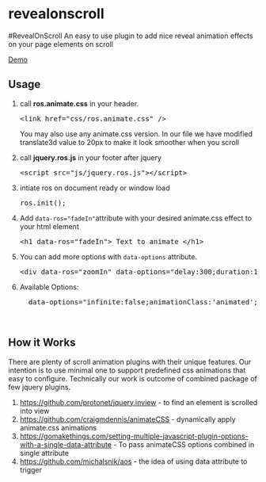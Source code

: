 # revealonscroll
#RevealOnScroll
An easy to use plugin to add nice reveal animation effects on your page elements on scroll

[Demo](https://infariotech.github.io/revealonscroll/)

## Usage

1.  call **ros.animate.css** in your header.

    <pre>&lt;link href=&quot;css/ros.animate.css&quot; /&gt;</pre>

    You may also use any animate.css version. In our file we have modified translate3d value to 20px to make it look smoother when you scroll

2.  call **jquery.ros.js** in your footer after jquery

    <pre>&lt;script src=&quot;js/jquery.ros.js&quot;&gt;&lt;/script&gt;</pre>

3.  intiate ros on document ready or window load

    <pre>ros.init();</pre>

4.  Add `data-ros="fadeIn"`attribute with your desired animate.css effect to your html element

    <pre>&lt;h1 data-ros=&quot;fadeIn&quot;&gt; Text to animate &lt;/h1&gt;</pre>

5.  You can add more options with `data-options` attribute.

    <pre>&lt;div data-ros=&quot;zoomIn&quot; data-options=&quot;delay:300;duration:1000&quot;&gt;</pre>

6.  Available Options:

    <pre>  data-options="infinite:false;animationClass:'animated';delay: 0;duration: 1000;callback:;"
    <!--  
      animationClass: "animated"  // Can be any class. for magic.css use 'puffIn'
      delay: 0 //Can be any value (in ms)
      duration: 1000  // Can be any value (in ms)
      callback:; // Any function
     -->
        		</pre>

## How it Works

There are plenty of scroll animation plugins with their unique features. Our intention is to use minimal one to support predefined css animations that easy to configure. Technically our work is outcome of combined package of few jquery plugins.

1.  https://github.com/protonet/jquery.inview - to find an element is scrolled into view
2.  https://github.com/craigmdennis/animateCSS - dynamically apply animate.css animations
3.  https://gomakethings.com/setting-multiple-javascript-plugin-options-with-a-single-data-attribute - To pass animateCSS options combined in single attribute
4.  https://github.com/michalsnik/aos - the idea of using data attribute to trigger
